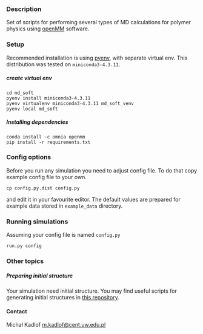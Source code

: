 ### Description ###

Set of scripts for performing several types of MD calculations for polymer physics using [openMM](http://openmm.org/) software.

### Setup ###

Recommended installation is using [pyenv](https://github.com/pyenv/pyenv-installer), with separate virtual env.
This distribution was tested on `miniconda3-4.3.11`.

##### create virtual env

    cd md_soft
    pyenv install miniconda3-4.3.11
    pyenv virtualenv miniconda3-4.3.11 md_soft_venv
    pyenv local md_soft

##### Installing dependencies

    conda install -c omnia openmm
    pip install -r requirements.txt

### Config options

Before you run any simulation you need to adjust config file.
To do that copy example config file to your own.

    cp config.py.dist config.py
    
and edit it in your favourite editor. The default values are prepared for example data stored in `example_data` directory.

### Running simulations
Assuming your config file is named `config.py`

    run.py config 

### Other topics

##### Preparing initial structure
Your simulation need initial structure. You may find useful scripts for generating initial structures in [this repository](https://bitbucket.org/mkadlof/structuregenerator).

#### Contact
Michał Kadlof <m.kadlof@cent.uw.edu.pl>